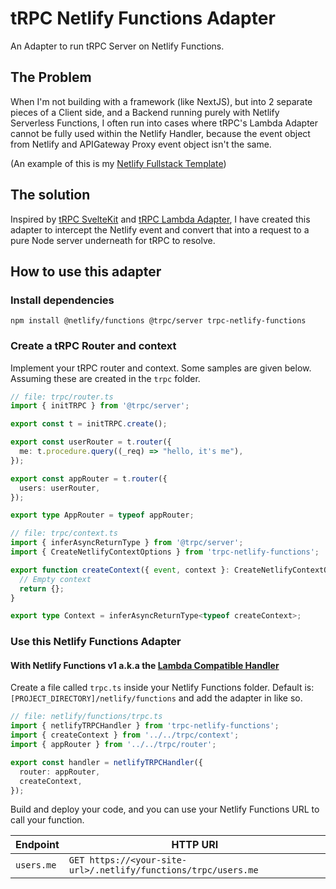 # tRPC Netlify Functions Adapter

An Adapter to run tRPC Server on Netlify Functions.

## The Problem

When I'm not building with a framework (like NextJS), but into 2 separate pieces of a Client side, and a Backend running
purely with Netlify Serverless Functions, I often run into cases where tRPC's Lambda Adapter cannot be fully used within
the Netlify Handler, because the event object from Netlify and APIGateway Proxy event object isn't the same.

(An example of this is my [Netlify Fullstack Template](https://github.com/samhwang/fullstack-netlify-template))

## The solution

Inspired by [tRPC SvelteKit](https://github.com/icflorescu/trpc-sveltekit) and [tRPC Lambda Adapter](https://trpc.io/docs/aws-lambda),
I have created this adapter to intercept the Netlify event and convert that into a request to a pure Node server
underneath for tRPC to resolve.

## How to use this adapter

### Install dependencies

```shell
npm install @netlify/functions @trpc/server trpc-netlify-functions
```

### Create a tRPC Router and context

Implement your tRPC router and context. Some samples are given below. Assuming these are created in the `trpc` folder.

```ts
// file: trpc/router.ts
import { initTRPC } from '@trpc/server';

export const t = initTRPC.create();

export const userRouter = t.router({
  me: t.procedure.query((_req) => "hello, it's me"),
});

export const appRouter = t.router({
  users: userRouter,
});

export type AppRouter = typeof appRouter;
```

```ts
// file: trpc/context.ts
import { inferAsyncReturnType } from '@trpc/server';
import { CreateNetlifyContextOptions } from 'trpc-netlify-functions';

export function createContext({ event, context }: CreateNetlifyContextOptions) {
  // Empty context
  return {};
}

export type Context = inferAsyncReturnType<typeof createContext>;
```

### Use this Netlify Functions Adapter

#### With Netlify Functions v1 a.k.a the [Lambda Compatible Handler](https://docs.netlify.com/functions/lambda-compatibility/?fn-language=ts 'Netlify Functions - Lambda Compatibility')

Create a file called `trpc.ts` inside your Netlify Functions folder. Default is: `[PROJECT_DIRECTORY]/netlify/functions`
and add the adapter in like so.

```ts
// file: netlify/functions/trpc.ts
import { netlifyTRPCHandler } from 'trpc-netlify-functions';
import { createContext } from '../../trpc/context';
import { appRouter } from '../../trpc/router';

export const handler = netlifyTRPCHandler({
  router: appRouter,
  createContext,
});
```

Build and deploy your code, and you can use your Netlify Functions URL to call your function.

| Endpoint   | HTTP URI                                                       |
| ---------- | -------------------------------------------------------------- |
| `users.me` | `GET https://<your-site-url>/.netlify/functions/trpc/users.me` |
